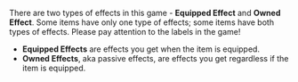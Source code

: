 There are two types of effects in this game - **Equipped Effect** and **Owned Effect**. Some items have only one type of effects; some items have both types of effects. Please pay attention to the labels in the game!
- **Equipped Effects** are effects you get when the item is equipped.
- **Owned Effects**, aka passive effects, are effects you get regardless if the item is equipped.
